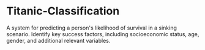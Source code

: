 # Titanic-Classification
A system for predicting a person's likelihood of survival in a sinking scenario. Identify key success factors, including socioeconomic status, age, gender, and additional relevant variables.
